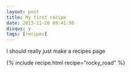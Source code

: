 ```yaml
---
layout: post
title: My first recipe
date: 2013-11-28 09:41:56
disqus: y
tags: [recipes]
---
```


I should really just make a recipes page

{% include recipe.html recipe="rocky_road" %}

